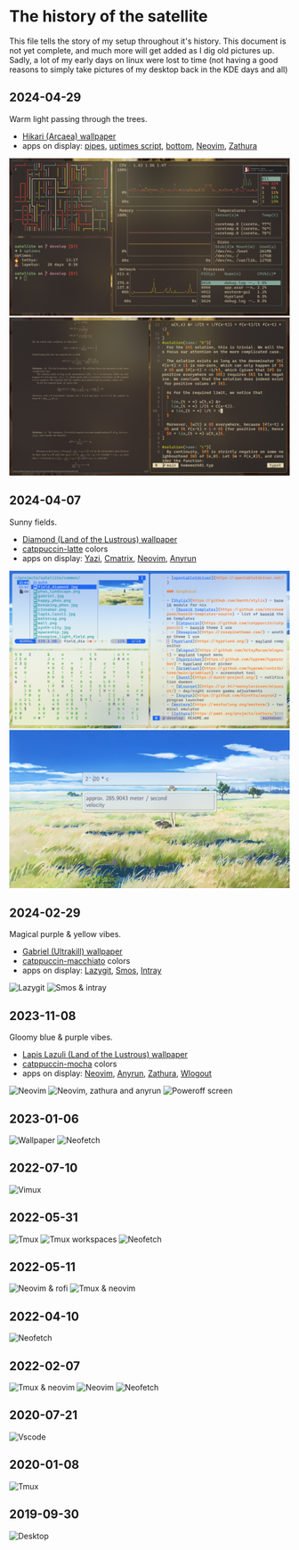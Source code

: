 # The history of the satellite

This file tells the story of my setup throughout it's history. This document is not yet complete, and much more will get added as I dig old pictures up. Sadly, a lot of my early days on linux were lost to time (not having a good reasons to simply take pictures of my desktop back in the KDE days and all)

## 2024-04-29

Warm light passing through the trees.

- [Hikari (Arcaea) wallpaper](https://wallhaven.cc/w/85doxj)
- apps on display: [pipes](https://github.com/pipeseroni/pipes.sh), [uptimes script](../home/features/cli/scripts/uptimes.sh), [bottom](https://github.com/ClementTsang/bottom), [Neovim](https://neovim.io/), [Zathura](https://pwmt.org/projects/zathura/)

![terminals](img/2024-04-29-terminals.png)
![zathura and neovim](img/2024-04-29-zathura-neovim.png)

## 2024-04-07

Sunny fields.

- [Diamond (Land of the Lustrous) wallpaper](https://wallhaven.cc/w/vmk2e3)
- [catppuccin-latte](https://github.com/catppuccin/base16) colors
- apps on display: [Yazi](https://github.com/sxyazi/yazi), [Cmatrix](https://github.com/abishekvashok/cmatrix), [Neovim](https://neovim.io/), [Anyrun](https://github.com/catppuccin/base16)

![Terminals](img/2024-04-07-terminals.png)
![Anyrun](img/2024-04-07-anyrun-calculation.png)

## 2024-02-29

Magical purple & yellow vibes.

- [Gabriel (Ultrakill) wallpaper](https://wallhaven.cc/w/3zp96d)
- [catppuccin-macchiato](https://github.com/catppuccin/base16) colors
- apps on display: [Lazygit](https://github.com/jesseduffield/lazygit), [Smos](https://github.com/NorfairKing/smos), [Intray](https://github.com/NorfairKing/intray)

![Lazygit](img/2024-02-29-lazygit.png)
![Smos & intray](img/2024-02-29-smos-intray.png)

## 2023-11-08

Gloomy blue & purple vibes.

- [Lapis Lazuli (Land of the Lustrous) wallpaper](https://wallhaven.cc/w/xlvz8l)
- [catppuccin-mocha](https://github.com/catppuccin/base16) colors
- apps on display: [Neovim](https://neovim.io/), [Anyrun](https://github.com/catppuccin/base16), [Zathura](https://pwmt.org/projects/zathura/), [Wlogout](https://github.com/ArtsyMacaw/wlogout)

![Neovim](img/2023-11-08-neovim.png)
![Neovim, zathura and anyrun](img/2023-11-08-neovim-zathura-and-anyrun.png)
![Poweroff screen](img/2023-11-08-poweroff.png)

## 2023-01-06

![Wallpaper](img/2023-01-06-wallpaper.png)
![Neofetch](img/2023-01-06-neofetch.png)

## 2022-07-10

![Vimux](img/2022-07-10-vimux.png)

## 2022-05-31

![Tmux](img/2022-05-31-tmux.png)
![Tmux workspaces](img/2022-05-30-tmux-workspaces.png)
![Neofetch](img/2022-05-15-neofetch.png)

## 2022-05-11

![Neovim & rofi](img/2022-05-11-neovim-rofi.png)
![Tmux & neovim](img/2022-05-10-tmux.png)

## 2022-04-10

![Neofetch](img/2022-04-10-neofetch.png)

## 2022-02-07

![Tmux & neovim](img/2022-09-03-tmux.png)
![Neovim](img/2022-02-07-neovim.png)
![Neofetch](img/2022-01-30-neofetch.png)

## 2020-07-21

![Vscode](img/2020-07-21-vscode.png)

## 2020-01-08

![Tmux](img/2020-01-08-tmux.png)

## 2019-09-30

![Desktop](img/2019-09-30-desktop.png)
